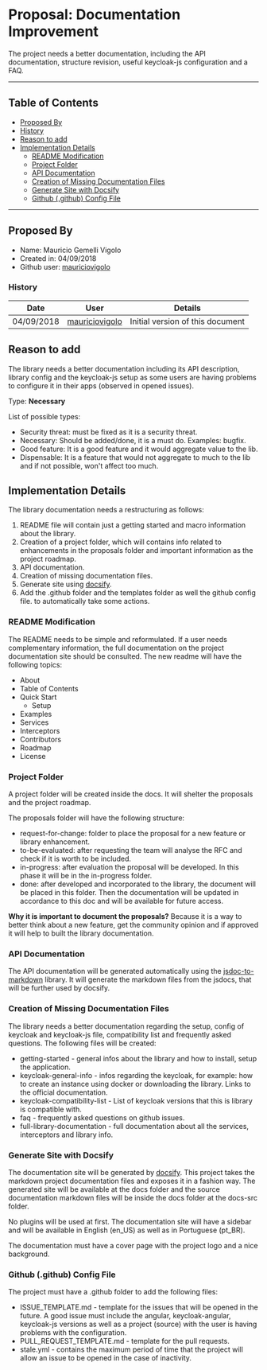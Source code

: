 # Proposal: Documentation Improvement

The project needs a better documentation, including the API documentation, structure revision, useful keycloak-js configuration and a FAQ.

---

## <a name="toc"></a> Table of Contents

* [Proposed By](#prb)
* [History](#his)
* [Reason to add](#rta)
* [Implementation Details](#imd)
  * [README Modification](#rdm)
  * [Project Folder](#pjf)
  * [API Documentation](#api)
  * [Creation of Missing Documentation Files](#cmd)
  * [Generate Site with Docsify](#gsd)
  * [Github (.github) Config File](#ghc)

---

## <a name="prb"></a> Proposed By

* Name: Mauricio Gemelli Vigolo
* Created in: 04/09/2018
* Github user: [mauriciovigolo](https://github.com/mauriciovigolo)

### <a name="his"></a> History

|    Date    |                        User                         | Details                          |
| :--------: | :-------------------------------------------------: | -------------------------------- |
| 04/09/2018 | [mauriciovigolo](https://github.com/mauriciovigolo) | Initial version of this document |

## <a name="rta"></a> Reason to add

The library needs a better documentation including its API description, library config and the keycloak-js setup as some users are having problems to configure it in their apps (observed in opened issues).

Type: **Necessary**

List of possible types:

* Security threat: must be fixed as it is a security threat.
* Necessary: Should be added/done, it is a must do. Examples: bugfix.
* Good feature: It is a good feature and it would aggregate value to the lib.
* Dispensable: It is a feature that would not aggregate to much to the lib and if not possible, won't affect too much.

## <a name="imd"></a> Implementation Details

The library documentation needs a restructuring as follows:

1.  README file will contain just a getting started and macro information about the library.
2.  Creation of a project folder, which will contains info related to enhancements in the proposals folder and important information as the project roadmap.
3.  API documentation.
4.  Creation of missing documentation files.
5.  Generate site using [docsify](https://docsify.js.org).
6.  Add the .github folder and the templates folder as well the github config file. to automatically take some actions.

### <a name="rdm"></a> README Modification

The README needs to be simple and reformulated. If a user needs complementary information, the full documentation on the project documentation site should be consulted.
The new readme will have the following topics:

* About
* Table of Contents
* Quick Start
  * Setup
* Examples
* Services
* Interceptors
* Contributors
* Roadmap
* License

### <a name="pjf"></a> Project Folder

A project folder will be created inside the docs. It will shelter the proposals and the project roadmap.

The proposals folder will have the following structure:

* request-for-change: folder to place the proposal for a new feature or library enhancement.
* to-be-evaluated: after requesting the team will analyse the RFC and check if it is worth to be included.
* in-progress: after evaluation the proposal will be developed. In this phase it will be in the in-progress folder.
* done: after developed and incorporated to the library, the document will be placed in this folder. Then the documentation will be updated in accordance to this doc and will be available for future access.

**Why it is important to document the proposals?** Because it is a way to better think about a new feature, get the community opinion and if approved it will help to built the library documentation.

### <a name="api"></a> API Documentation

The API documentation will be generated automatically using the [jsdoc-to-markdown](https://www.npmjs.com/package/jsdoc-to-markdown) library. It will generate the markdown files from the jsdocs, that will be further used by docsify.

### <a name="cmd"></a> Creation of Missing Documentation Files

The library needs a better documentation regarding the setup, config of keycloak and keycloak-js file, compatibility list and frequently asked questions.
The following files will be created:

* getting-started - general infos about the library and how to install, setup the application.
* keycloak-general-info - infos regarding the keycloak, for example: how to create an instance using docker or downloading the library. Links to the official documentation.
* keycloak-compatibility-list - List of keycloak versions that this is library is compatible with.
* faq - frequently asked questions on github issues.
* full-library-documentation - full documentation about all the services, interceptors and library info.

### <a name="gsd"></a> Generate Site with Docsify

The documentation site will be generated by [docsify](https://docsify.js.org). This project takes the markdown project documentation files and exposes it in a fashion way.
The generated site will be available at the docs folder and the source documentation markdown files will be inside the docs folder at the docs-src folder.

No plugins will be used at first. The documentation site will have a sidebar and will be available in English (en_US) as well as in Portuguese (pt_BR).

The documentation must have a cover page with the project logo and a nice background.

### <a name="ghc"></a> Github (.github) Config File

The project must have a .github folder to add the following files:

* ISSUE_TEMPLATE.md - template for the issues that will be opened in the future. A good issue must include the angular, keycloak-angular, keycloak-js versions as well as a project (source) with the user is having problems with the configuration.
* PULL_REQUEST_TEMPLATE.md - template for the pull requests.
* stale.yml - contains the maximum period of time that the project will allow an issue to be opened in the case of inactivity.
